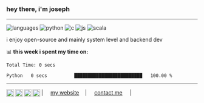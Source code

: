 ### hey there, i'm joseph
----
![languages](https://img.shields.io/static/v1?label=&message=languages:&color=111&style=flat-square)
![python](https://img.shields.io/static/v1?logo=python&label=&message=python&color=36465D&logoColor=AAA&style=flat-square&link=)
![c](https://img.shields.io/static/v1?logo=c&label=&message=c/cpp&color=36465D&logoColor=AAA&style=flat-square)
![js](https://img.shields.io/static/v1?logo=javascript&label=&message=javascript&color=36465D&logoColor=AAA&style=flat-square)
![scala](https://img.shields.io/static/v1?logo=csharp&label=&message=c-sharp&color=36465D&logoColor=AAA&style=flat-square)

i enjoy open-source and mainly system level and backend dev

📊 **this week i spent my time on:**
<!--START_SECTION:waka-->

```text
Total Time: 0 secs

Python   0 secs          █████████████████████████   100.00 %
```

<!--END_SECTION:waka-->
----
<a href="https://twitter.com/realsleepy">
  <img align="left" alt="joseph's twitter" width="20px" src="https://simpleicons.now.sh/twitter/495f7e" />
</a>
<a href="https://www.instagram.com/sleepybaby898/">
  <img align="left" alt="joseph's instagram" width="20px" src="https://simpleicons.now.sh/instagram/495f7e" />
</a>
<a href="https://www.last.fm/user/sleepybaby898/">
  <img align="left" alt="joseph's lastfm" width="20px" src="https://simpleicons.now.sh/lastdotfm/495f7e" />
</a>
<a href="https://discord.com/users/543692940573278208/">
  <img align="left" alt="joseph's discord" width="20px" src="https://simpleicons.now.sh/discord/495f7e" />
</a>

| &nbsp;&nbsp;&nbsp; [my website](https://sleepybaby898.github.io) &nbsp;&nbsp;&nbsp;| &nbsp;&nbsp;&nbsp; [contact me](https://sleepybaby898.github.io/contact)  &nbsp;&nbsp;&nbsp; |
